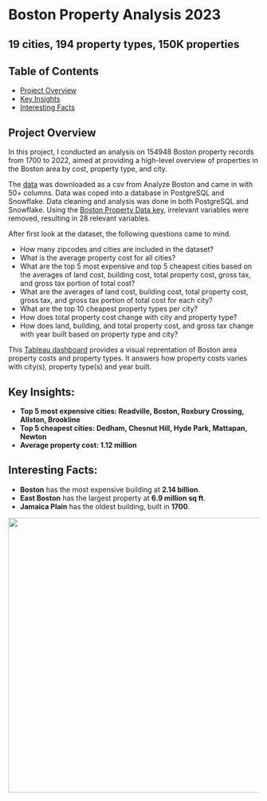 # Boston Property Analysis 2023
## 19 cities, 194 property types, 150K properties

## Table of Contents
- [Project Overview](#projectoverview)
- [Key Insights](#keyinsights)
- [Interesting Facts](#keyinsights)

## Project Overview

In this project, I conducted an analysis on 154948 Boston property records from 1700 to 2022, aimed at providing a high-level overview of properties in the Boston area by cost, property type, and city.

The [data](https://data.boston.gov/dataset/e02c44d2-3c64-459c-8fe2-e1ce5f38a035/resource/1000d81c-5bb5-49e8-a9ab-44cd042f1db2/download/fy2023-property-assessment-data.csv) was downloaded as a csv from Analyze Boston and came in with 50+ columns. Data was coped into a database in PostgreSQL and Snowflake. Data cleaning and analysis was done in both PostgreSQL and Snowflake. Using the [Boston Property Data key](https://data.boston.gov/dataset/e02c44d2-3c64-459c-8fe2-e1ce5f38a035/resource/4973f23e-859e-4190-b308-8223c246147e/download/property-assessment-fy2023-data-key.pdf), irrelevant variables were removed, resulting in 28 relevant variables.<br>




After first look at the dataset, the following questions came to mind.<br>
- How many zipcodes and cities are included in the dataset? <br>
- What is the average property cost for all cities? <br>
- What are the top 5 most expensive and top 5 cheapest cities based on the averages of land cost, building cost, total property cost, gross tax, and gross tax portion of total cost? <br>
- What are the averages of land cost, building cost, total property cost, gross tax, and gross tax portion of total cost for each city? <br>
- What are the top 10 cheapest property types per city? <br>
- How does total property cost change with city and property type? <br>
- How does land, building, and total property cost, and gross tax change with year built based on property type and city? <br>

This [Tableau dashboard](https://public.tableau.com/app/profile/anuradha.s6397/viz/Boston_Property_Analysis_23/BostonPropertyDashboard?publish=yes>)
 provides a visual reprentation of Boston area property costs and property types.
It answers how property costs varies with city(s), property type(s) and year built.<br>

## Key Insights:
- **Top 5 most expensive cities: Readville, Boston, Roxbury Crossing, Allston, Brookline** <br>
- **Top 5 cheapest cities: Dedham, Chesnut Hill, Hyde Park, Mattapan, Newton**
- **Average property cost: 1.12 million**


## Interesting Facts:
- **Boston** has the most expensive building at **2.14 billion**.
- **East Boston** has the largest property at **6.9 million sq ft**.
- **Jamaica Plain** has the oldest building, built in **1700**.



<img src = "https://github.com/anuradhases/property_trends/assets/49212192/d20864b9-f805-412f-a8d7-38deaa76700b" width = 750 height= 550 >











